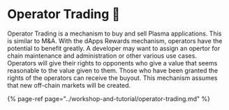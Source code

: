 # Operator Trading 🎯

Operator Trading is a mechanism to buy and sell Plasma applications. This is similar to M&A. With the dApps Rewards mechanism, operators have the potential to benefit greatly. A developer may want to assign an opertor for chain maintenance and administration or other various use cases. Operators will give their rights to opponents who give a value that seems reasonable to the value given to them. Those who have been granted the rights of the operators can receive the buyout.  This mechanism assumes that new off-chain markets will be created.

{% page-ref page="../workshop-and-tutorial/operator-trading.md" %}



